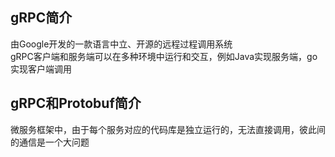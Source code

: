 ## gRPC简介
由Google开发的一款语言中立、开源的远程过程调用系统   
gRPC客户端和服务端可以在多种环境中运行和交互，例如Java实现服务端，go实现客户端调用  
## gRPC和Protobuf简介
微服务框架中，由于每个服务对应的代码库是独立运行的，无法直接调用，彼此间的通信是一个大问题  
